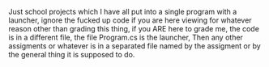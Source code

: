 Just school projects which I have all put into a single program with a launcher, ignore the fucked up code if you are here viewing for whatever reason other than grading this thing, if you ARE here to grade me, the code is in a different file, the file Program.cs is the launcher, Then any other assigments or whatever is in a separated file named by the assigment or by the general thing it is supposed to do.
